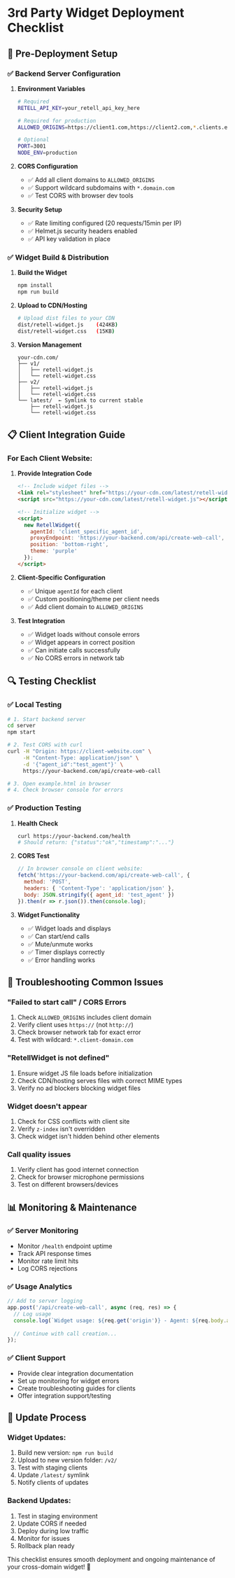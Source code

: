 # 3rd Party Widget Deployment Checklist

## 🚀 **Pre-Deployment Setup**

### ✅ **Backend Server Configuration**

1. **Environment Variables**
   ```bash
   # Required
   RETELL_API_KEY=your_retell_api_key_here
   
   # Required for production
   ALLOWED_ORIGINS=https://client1.com,https://client2.com,*.clients.example.com
   
   # Optional
   PORT=3001
   NODE_ENV=production
   ```

2. **CORS Configuration**
   - ✅ Add all client domains to `ALLOWED_ORIGINS`
   - ✅ Support wildcard subdomains with `*.domain.com`
   - ✅ Test CORS with browser dev tools

3. **Security Setup**
   - ✅ Rate limiting configured (20 requests/15min per IP)
   - ✅ Helmet.js security headers enabled
   - ✅ API key validation in place

### ✅ **Widget Build & Distribution**

1. **Build the Widget**
   ```bash
   npm install
   npm run build
   ```

2. **Upload to CDN/Hosting**
   ```bash
   # Upload dist files to your CDN
   dist/retell-widget.js    (424KB)
   dist/retell-widget.css   (15KB)
   ```

3. **Version Management**
   ```
   your-cdn.com/
   ├── v1/
   │   ├── retell-widget.js
   │   └── retell-widget.css
   ├── v2/
   │   ├── retell-widget.js
   │   └── retell-widget.css
   └── latest/  ← Symlink to current stable
       ├── retell-widget.js
       └── retell-widget.css
   ```

## 📋 **Client Integration Guide**

### For Each Client Website:

1. **Provide Integration Code**
   ```html
   <!-- Include widget files -->
   <link rel="stylesheet" href="https://your-cdn.com/latest/retell-widget.css">
   <script src="https://your-cdn.com/latest/retell-widget.js"></script>
   
   <!-- Initialize widget -->
   <script>
     new RetellWidget({
       agentId: 'client_specific_agent_id',
       proxyEndpoint: 'https://your-backend.com/api/create-web-call',
       position: 'bottom-right',
       theme: 'purple'
     });
   </script>
   ```

2. **Client-Specific Configuration**
   - ✅ Unique `agentId` for each client
   - ✅ Custom positioning/theme per client needs
   - ✅ Add client domain to `ALLOWED_ORIGINS`

3. **Test Integration**
   - ✅ Widget loads without console errors
   - ✅ Widget appears in correct position
   - ✅ Can initiate calls successfully
   - ✅ No CORS errors in network tab

## 🔍 **Testing Checklist**

### ✅ **Local Testing**
```bash
# 1. Start backend server
cd server
npm start

# 2. Test CORS with curl
curl -H "Origin: https://client-website.com" \
     -H "Content-Type: application/json" \
     -d '{"agent_id":"test_agent"}' \
     https://your-backend.com/api/create-web-call

# 3. Open example.html in browser
# 4. Check browser console for errors
```

### ✅ **Production Testing**

1. **Health Check**
   ```bash
   curl https://your-backend.com/health
   # Should return: {"status":"ok","timestamp":"..."}
   ```

2. **CORS Test**
   ```javascript
   // In browser console on client website:
   fetch('https://your-backend.com/api/create-web-call', {
     method: 'POST',
     headers: { 'Content-Type': 'application/json' },
     body: JSON.stringify({ agent_id: 'test_agent' })
   }).then(r => r.json()).then(console.log);
   ```

3. **Widget Functionality**
   - ✅ Widget loads and displays
   - ✅ Can start/end calls
   - ✅ Mute/unmute works
   - ✅ Timer displays correctly
   - ✅ Error handling works

## 🚨 **Troubleshooting Common Issues**

### "Failed to start call" / CORS Errors
1. Check `ALLOWED_ORIGINS` includes client domain
2. Verify client uses `https://` (not `http://`)
3. Check browser network tab for exact error
4. Test with wildcard: `*.client-domain.com`

### "RetellWidget is not defined"
1. Ensure widget JS file loads before initialization
2. Check CDN/hosting serves files with correct MIME types
3. Verify no ad blockers blocking widget files

### Widget doesn't appear
1. Check for CSS conflicts with client site
2. Verify `z-index` isn't overridden
3. Check widget isn't hidden behind other elements

### Call quality issues
1. Verify client has good internet connection
2. Check for browser microphone permissions
3. Test on different browsers/devices

## 📊 **Monitoring & Maintenance**

### ✅ **Server Monitoring**
- Monitor `/health` endpoint uptime
- Track API response times
- Monitor rate limit hits
- Log CORS rejections

### ✅ **Usage Analytics**
```javascript
// Add to server logging
app.post('/api/create-web-call', async (req, res) => {
  // Log usage
  console.log(`Widget usage: ${req.get('origin')} - Agent: ${req.body.agent_id}`);
  
  // Continue with call creation...
});
```

### ✅ **Client Support**
- Provide clear integration documentation
- Set up monitoring for widget errors
- Create troubleshooting guides for clients
- Offer integration support/testing

## 🔄 **Update Process**

### Widget Updates:
1. Build new version: `npm run build`
2. Upload to new version folder: `/v2/`
3. Test with staging clients
4. Update `/latest/` symlink
5. Notify clients of updates

### Backend Updates:
1. Test in staging environment
2. Update CORS if needed
3. Deploy during low traffic
4. Monitor for issues
5. Rollback plan ready

This checklist ensures smooth deployment and ongoing maintenance of your cross-domain widget! 🎉